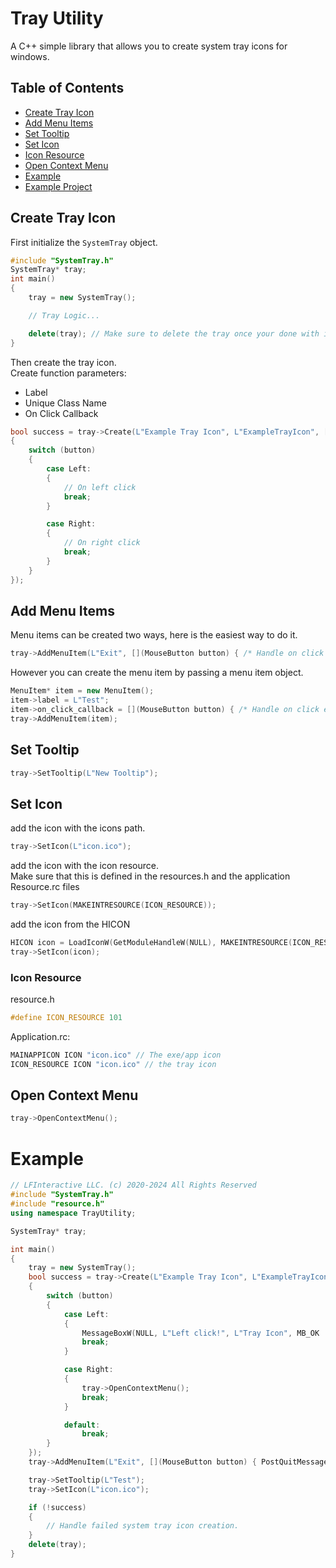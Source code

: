 # Tray Utility

A C++ simple library that allows you to create system tray icons for windows.

## Table of Contents

- [Create Tray Icon](#create-tray-icon)
- [Add Menu Items](#add-menu-items)
- [Set Tooltip](#set-tooltip)
- [Set Icon](#set-icon)
- [Icon Resource](#icon-resource)
- [Open Context Menu](#open-context-menu)
- [Example](#example)
- [Example Project](/TrayUtility/src/example.cpp)


## Create Tray Icon

First initialize the `SystemTray` object.

```c++
#include "SystemTray.h"
SystemTray* tray;
int main()
{
    tray = new SystemTray();

    // Tray Logic...

    delete(tray); // Make sure to delete the tray once your done with it.
}
```

Then create the tray icon.  
Create function parameters:

- Label
- Unique Class Name
- On Click Callback

```c++
bool success = tray->Create(L"Example Tray Icon", L"ExampleTrayIcon", [](MouseButton button)
{
    switch (button)
    {
        case Left:
        {
            // On left click
            break;
        }

        case Right:
        {
            // On right click
            break;
        }
    }
});
```

## Add Menu Items

Menu items can be created two ways, here is the easiest way to do it.

```c++
tray->AddMenuItem(L"Exit", [](MouseButton button) { /* Handle on click event */ });
```

However you can create the menu item by passing a menu item object.

```c++
MenuItem* item = new MenuItem();
item->label = L"Test";
item->on_click_callback = [](MouseButton button) { /* Handle on click event */};
tray->AddMenuItem(item);
```

## Set Tooltip

```c++
tray->SetTooltip(L"New Tooltip");
```

## Set Icon

add the icon with the icons path.

```c++
tray->SetIcon(L"icon.ico");
```

add the icon with the icon resource.  
Make sure that this is defined in the resources.h and the application Resource.rc files

```c++
tray->SetIcon(MAKEINTRESOURCE(ICON_RESOURCE));
```

add the icon from the HICON

```c++
HICON icon = LoadIconW(GetModuleHandleW(NULL), MAKEINTRESOURCE(ICON_RESOURCE));
tray->SetIcon(icon);
```

### Icon Resource

resource.h

```c++
#define ICON_RESOURCE 101
```

Application.rc:

```c++
MAINAPPICON ICON "icon.ico" // The exe/app icon
ICON_RESOURCE ICON "icon.ico" // the tray icon
```

## Open Context Menu

```c++
tray->OpenContextMenu();
```

# Example

```c++
// LFInteractive LLC. (c) 2020-2024 All Rights Reserved
#include "SystemTray.h"
#include "resource.h"
using namespace TrayUtility;

SystemTray* tray;

int main()
{
	tray = new SystemTray();
	bool success = tray->Create(L"Example Tray Icon", L"ExampleTrayIcon", [](MouseButton button)
	{
		switch (button)
		{
			case Left:
			{
				MessageBoxW(NULL, L"Left click!", L"Tray Icon", MB_OK | MB_ICONINFORMATION);
				break;
			}

			case Right:
			{
				tray->OpenContextMenu();
				break;
			}

			default:
				break;
		}
	});
	tray->AddMenuItem(L"Exit", [](MouseButton button) { PostQuitMessage(0); });

	tray->SetTooltip(L"Test");
	tray->SetIcon(L"icon.ico");

	if (!success)
	{
		// Handle failed system tray icon creation.
	}
	delete(tray);
}
```
